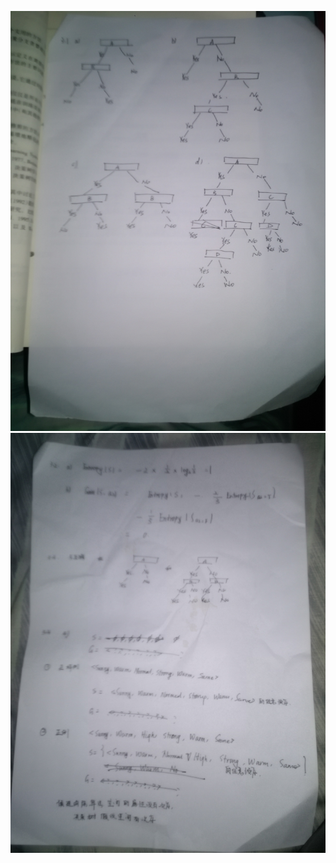 ![image](https://github.com/xuesu/picture/blob/master/IMG_20161008_164436.jpg?raw=true)
![image](https://github.com/xuesu/picture/blob/master/IMG_20161008_203831.jpg?raw=true)
